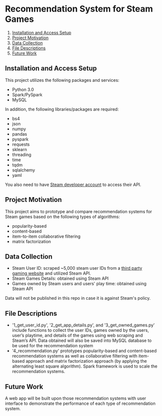 # Recommendation System for Steam Games

1. [Installation and Access Setup](#installation)
2. [Project Motivation](#motivation)
3. [Data Collection](#data)
4. [File Descriptions](#files)
5. [Future Work](#work)

## Installation and Access Setup <a name="installation"></a>
This project utilizes the following packages and services:
- Python 3.0
- Spark/PySpark
- MySQL 

In addition, the following libraries/packages are required:
- bs4
- json
- numpy
- pandas 
- pyspark
- requests
- sklearn
- threading
- time
- tqdm
- sqlalchemy
- yaml

You also need to have [Steam developer account](https://partner.steamgames.com/) to access their API.


## Project Motivation <a name="motivation"></a>
This project aims to prototype and compare recommendation systems for Steam games based on the following types of algorithms:
- popularity-based
- content-based
- item-to-item collaborative filtering
- matrix factorization

## Data Collection <a name="data"></a>
- Steam User ID: scraped ~5,000 steam user IDs from a [third party gaming website](https://wiki.teamfortress.com/wiki/Template:Dictionary/steam_ids/id_list) and utilized Steam API.
- Steam Games Details: obtained using Steam API
- Games owned by Steam users and users' play time: obtained using Steam API

Data will not be published in this repo in case it is against Steam's policy. 

## File Descriptions <a name="files"></a>

- '1_get_user_id.py', '2_get_app_details.py', and '3_get_owned_games.py' include functions to collect the user IDs, games owned by the users, user’s playtime, and details of the games using web scraping and Steam’s API. Data obtained will also be saved into MySQL database to be used for the recommendation system
- '4_recommendation.py' prototypes popularity-based and content-based recommendation systems as well as collaborative filtering with item-based approach and matrix factorization approach (by applying the alternating least square algorithm). Spark framework is used to scale the recommendation systems.

## Future Work <a name="work"></a>
A web app will be built upon those recommendation systems with user interface to demonstrate the performance of each type of recommendation system. 